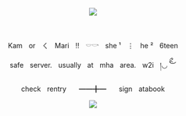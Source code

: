 <p align="center">
<img src="https://github.com/user-attachments/assets/2934f507-559d-4573-b229-d3c7cc47cf5b"/>
</p>
ㅤ
ㅤ
ㅤ
<p align="center">KamㅤorㅤㄑㅤMariㅤ!!ㅤ𓎠𓎡ㅤshe ¹ㅤ⋮ㅤhe ²ㅤ6teen<p align="center">

<p align="center">safeㅤserver.ㅤusuallyㅤatㅤmhaㅤarea.ㅤw2iㅤ།◡ ིྀ︶<p align="center">

<p align="center">checkㅤrentryㅤㅤ━━╋━ㅤㅤsignㅤatabook<p align="center">
<p align="center">
<img src="https://github.com/user-attachments/assets/c6ae8539-441c-4c15-87e2-f896bb67f570"/>
</p>
